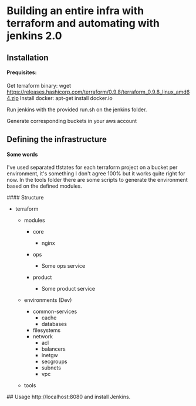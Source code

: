# Building an entire infra with terraform and automating with jenkins 2.0

## Installation
#### Prequisites:
Get terraform binary: wget https://releases.hashicorp.com/terraform/0.9.8/terraform_0.9.8_linux_amd64.zip
Install docker: apt-get install docker.io

Run jenkins with the provided run.sh on the jenkins folder.

Generate corresponding buckets in your aws account

## Defining the infrastructure
#### Some words
I've used separated tfstates for each terraform project on a bucket per environment, it's something I don't agree 100%  but it works quite right for now.
In the tools folder there are some scripts to generate the environment based on the defined modules.


#### Structure
- terraform
    - modules
        - core
            - nginx
        - ops
            - Some ops service

        - product
            - Some product service

    - environments (Dev)
        - common-services
            - cache
            - databases
        - filesystems
        - network
            - acl
            - balancers
            - inetgw
            - secgroups
            - subnets
            - vpc

    - tools


## Usage
http://localhost:8080 and install Jenkins.
